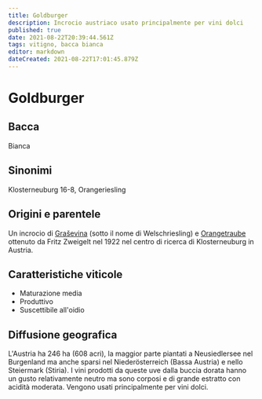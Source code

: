 ```yaml
---
title: Goldburger
description: Incrocio austriaco usato principalmente per vini dolci
published: true
date: 2021-08-22T20:39:44.561Z
tags: vitigno, bacca bianca
editor: markdown
dateCreated: 2021-08-22T17:01:45.879Z
---
```


# Goldburger

## Bacca
Bianca

## Sinonimi
Klosterneuburg 16-8, Orangeriesling


## Origini e parentele
Un incrocio di [Graševina](/vitigni/bacca-bianca/grasevina) (sotto il nome di Welschriesling) e [Orangetraube](/vitigni/bacca-bianca-orangetraube) ottenuto da Fritz Zweigelt nel 1922 nel centro di ricerca di Klosterneuburg in Austria.

## Caratteristiche viticole

- Maturazione media
- Produttivo
- Suscettibile all'oidio

## Diffusione geografica

L'Austria ha 246 ha (608 acri), la maggior parte piantati a Neusiedlersee nel Burgenland ma anche sparsi nel Niederösterreich (Bassa Austria) e nello Steiermark (Stiria). I vini prodotti da queste uve dalla buccia dorata hanno un gusto relativamente neutro ma sono corposi e di grande estratto con acidità moderata. Vengono usati principalmente per vini dolci.